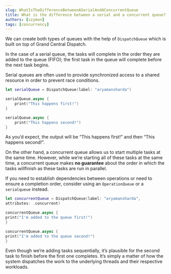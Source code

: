 ```yaml
---
slug: WhatIsTheDifferenceBetweenASerialAndAConcurrentQueue
title: What is the difference between a serial and a concurrent queue?
authors: [szymon]
tags: [concurrency]
---
```


We can create both types of queues with the help of `DispatchQueue` which is built on top of Grand Central Dispatch.

In the case of a serial queue, the tasks will complete in the order they are added to the queue (FIFO); the first task in the queue will complete before the next task begins.

Serial queues are often used to provide synchronized access to a shared resource in order to prevent race conditions.

```swift
let serialQueue = DispatchQueue(label: "aryamansharda")

serialQueue.async {
    print("This happens first!")
}

serialQueue.async {
    print("This happens second!")
}
```

As you’d expect, the output will be “This happens first!” and then “This happens second!”.

On the other hand, a concurrent queue allows us to start multiple tasks at the same time.
However, while we’re starting all of these tasks at the same time, a concurrent queue makes **no guarantee** about the order in which the tasks willfinish as these tasks are run in parallel.

If you need to establish dependencies between operations or need to ensure a completion order, consider using an `OperationQueue` or a `serialqueue` instead.

```swift
let concurrentQueue = DispatchQueue(label: "aryamansharda",
attributes: .concurrent)

concurrentQueue.async {
print("I'm added to the queue first!")
}

concurrentQueue.async {
print("I'm added to the queue second!")
}
```

Even though we’re adding tasks sequentially, it’s plausible for the second task to finish before the first one completes. It’s simply a matter of how the system dispatches the work to the underlying threads and their respective workloads.
